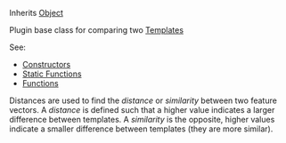 <!-- DISTANCE -->

Inherits [Object](../object/object.md)

Plugin base class for comparing two [Templates](../template/template.md)

See:

* [Constructors](constructors.md)
* [Static Functions](statics.md)
* [Functions](functions.md)

Distances are used to find the *distance* or *similarity* between two feature vectors. A *distance* is defined such that a higher value indicates a larger difference between templates. A *similarity* is the opposite, higher values indicate a smaller difference between templates (they are more similar).
